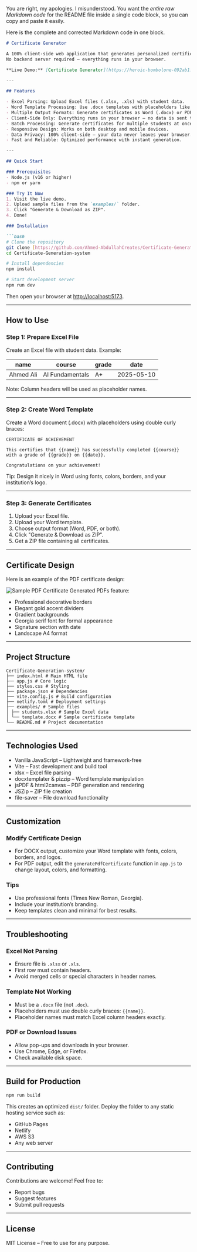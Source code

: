 You are right, my apologies. I misunderstood. You want the *entire raw Markdown code* for the README file inside a single code block, so you can copy and paste it easily.

Here is the complete and corrected Markdown code in one block.

````markdown
# Certificate Generator

A 100% client-side web application that generates personalized certificates from Excel data and Word templates.  
No backend server required — everything runs in your browser.

**Live Demo:** [Certificate Generator](https://heroic-bombolone-092ab1.netlify.app/)

---

## Features

- Excel Parsing: Upload Excel files (.xlsx, .xls) with student data.  
- Word Template Processing: Use .docx templates with placeholders like `{{name}}`, `{{grade}}`, etc.  
- Multiple Output Formats: Generate certificates as Word (.docx) or PDF files.  
- Client-Side Only: Everything runs in your browser — no data is sent to servers.  
- Batch Processing: Generate certificates for multiple students at once.  
- Responsive Design: Works on both desktop and mobile devices.  
- Data Privacy: 100% client-side — your data never leaves your browser.  
- Fast and Reliable: Optimized performance with instant generation.  

---

## Quick Start

### Prerequisites
- Node.js (v16 or higher)  
- npm or yarn  

### Try It Now
1. Visit the live demo.  
2. Upload sample files from the `examples/` folder.  
3. Click "Generate & Download as ZIP".  
4. Done!  

### Installation

```bash
# Clone the repository
git clone [https://github.com/Ahmed-AbdullahCreates/Certificate-Generation-system.git](https://github.com/Ahmed-AbdullahCreates/Certificate-Generation-system.git)
cd Certificate-Generation-system

# Install dependencies
npm install

# Start development server
npm run dev
````

Then open your browser at [http://localhost:5173](https://www.google.com/search?q=http://localhost:5173).

-----

## How to Use

### Step 1: Prepare Excel File

Create an Excel file with student data. Example:

| name | course | grade | date |
|------|---------|--------|------|
| Ahmed Ali | AI Fundamentals | A+ | 2025-05-10 |

Note: Column headers will be used as placeholder names.

-----

### Step 2: Create Word Template

Create a Word document (.docx) with placeholders using double curly braces:

```
CERTIFICATE OF ACHIEVEMENT

This certifies that {{name}} has successfully completed {{course}}
with a grade of {{grade}} on {{date}}.

Congratulations on your achievement!
```

Tip: Design it nicely in Word using fonts, colors, borders, and your institution’s logo.

-----

### Step 3: Generate Certificates

1.  Upload your Excel file.
2.  Upload your Word template.
3.  Choose output format (Word, PDF, or both).
4.  Click "Generate & Download as ZIP".
5.  Get a ZIP file containing all certificates.

-----

## Certificate Design

Here is an example of the PDF certificate design:

![Sample PDF Certificate](assets/certificate-demo.png)
Generated PDFs feature:

  - Professional decorative borders
  - Elegant gold accent dividers
  - Gradient backgrounds
  - Georgia serif font for formal appearance
  - Signature section with date
  - Landscape A4 format

-----

## Project Structure

```
Certificate-Generation-system/
├── index.html # Main HTML file
├── app.js # Core logic
├── styles.css # Styling
├── package.json # Dependencies
├── vite.config.js # Build configuration
├── netlify.toml # Deployment settings
├── examples/ # Sample files
│ ├── students.xlsx # Sample Excel data
│ └── template.docx # Sample certificate template
└── README.md # Project documentation
```

-----

## Technologies Used

  - Vanilla JavaScript – Lightweight and framework-free
  - Vite – Fast development and build tool
  - xlsx – Excel file parsing
  - docxtemplater & pizzip – Word template manipulation
  - jsPDF & html2canvas – PDF generation and rendering
  - JSZip – ZIP file creation
  - file-saver – File download functionality

-----

## Customization

### Modify Certificate Design

  - For DOCX output, customize your Word template with fonts, colors, borders, and logos.
  - For PDF output, edit the `generatePdfCertificate` function in `app.js` to change layout, colors, and formatting.

### Tips

  - Use professional fonts (Times New Roman, Georgia).
  - Include your institution’s branding.
  - Keep templates clean and minimal for best results.

-----

## Troubleshooting

### Excel Not Parsing

  - Ensure file is `.xlsx` or `.xls`.
  - First row must contain headers.
  - Avoid merged cells or special characters in header names.

### Template Not Working

  - Must be a `.docx` file (not `.doc`).
  - Placeholders must use double curly braces: `{{name}}`.
  - Placeholder names must match Excel column headers exactly.

### PDF or Download Issues

  - Allow pop-ups and downloads in your browser.
  - Use Chrome, Edge, or Firefox.
  - Check available disk space.

-----

## Build for Production

```bash
npm run build
```

This creates an optimized `dist/` folder.
Deploy the folder to any static hosting service such as:

  - GitHub Pages
  - Netlify
  - AWS S3
  - Any web server

-----

## Contributing

Contributions are welcome\!
Feel free to:

  - Report bugs
  - Suggest features
  - Submit pull requests

-----

## License

MIT License – Free to use for any purpose.

